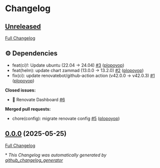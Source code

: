# Changelog

## [Unreleased](https://github.com/plopoyop/renovate-testing/tree/HEAD)

[Full Changelog](https://github.com/plopoyop/renovate-testing/compare/0.0.0...HEAD)

## ⚙️ Dependencies

- feat\(ci\)!: Update ubuntu \(22.04 → 24.04\) [\#3](https://github.com/plopoyop/renovate-testing/pull/3) ([plopoyop](https://github.com/plopoyop))
- feat\(helm\): update chart zammad \(13.0.0 → 13.2.0\) [\#2](https://github.com/plopoyop/renovate-testing/pull/2) ([plopoyop](https://github.com/plopoyop))
- fix\(ci\): update renovatebot/github-action action \(v42.0.0 → v42.0.3\) [\#1](https://github.com/plopoyop/renovate-testing/pull/1) ([plopoyop](https://github.com/plopoyop))

**Closed issues:**

- :robot: Renovate Dashboard [\#6](https://github.com/plopoyop/renovate-testing/issues/6)

**Merged pull requests:**

- chore\(config\): migrate renovate config [\#5](https://github.com/plopoyop/renovate-testing/pull/5) ([plopoyop](https://github.com/plopoyop))

## [0.0.0](https://github.com/plopoyop/renovate-testing/tree/0.0.0) (2025-05-25)

[Full Changelog](https://github.com/plopoyop/renovate-testing/compare/e841672cee6852c129d4d79271736212f76157bf...0.0.0)



\* *This Changelog was automatically generated by [github_changelog_generator](https://github.com/github-changelog-generator/github-changelog-generator)*
